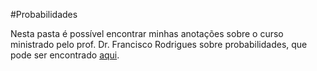 #Probabilidades

Nesta pasta é possível encontrar minhas anotações sobre o curso ministrado pelo prof. Dr. Francisco Rodrigues sobre probabilidades, que pode ser encontrado <a href="https://www.youtube.com/playlist?list=PLSc7xcwCGNh3Ls-WARhH54WwiqB91Kyak">aqui</a>.

